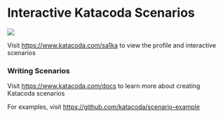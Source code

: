 # Interactive Katacoda Scenarios

[![](http://shields.katacoda.com/katacoda/sa1ka/count.svg)](https://www.katacoda.com/sa1ka "Get your profile on Katacoda.com")

Visit https://www.katacoda.com/sa1ka to view the profile and interactive scenarios

### Writing Scenarios
Visit https://www.katacoda.com/docs to learn more about creating Katacoda scenarios

For examples, visit https://github.com/katacoda/scenario-example
